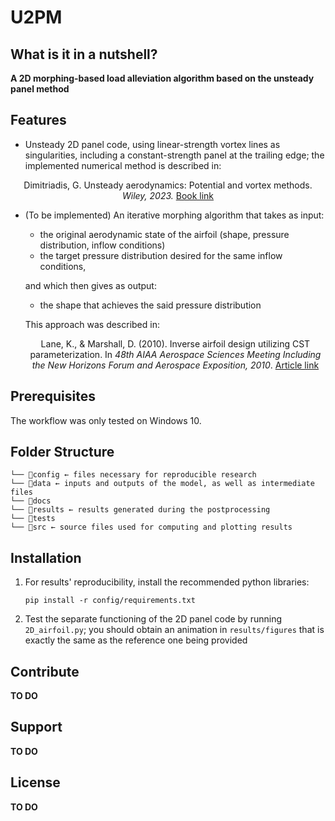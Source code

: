 # U2PM

## What is it in a nutshell?
__A 2D morphing-based load alleviation algorithm based on the unsteady panel method__ 

## Features
- Unsteady 2D panel code, using linear-strength vortex lines as singularities, including a constant-strength panel at the trailing edge; the implemented numerical method is described in:
<p align="center">
Dimitriadis, G. Unsteady aerodynamics: Potential and vortex methods. <em> Wiley, 2023. </em><a href="https://www.wiley.com/en-us/Unsteady+Aerodynamics%3A+Potential+and+Vortex+Methods-p-9781119762553">Book link</a>
</p>

- (To be implemented) An iterative morphing algorithm that takes as input:
    - the original aerodynamic state of the airfoil (shape, pressure distribution, inflow conditions)
    - the target pressure distribution desired for the same inflow conditions,
    
    and which then gives as output:
    - the shape that achieves the said pressure distribution

    This approach was described in:
    <p align="center">
    Lane, K., & Marshall, D. (2010). Inverse airfoil design utilizing CST parameterization. In <em> 48th AIAA Aerospace Sciences Meeting Including the New Horizons Forum and Aerospace Exposition, 2010</em>. <a href="https://doi.org/10.2514/6.2010-1228">Article link</a>
    </p>
    
## Prerequisites
The workflow was only tested on Windows 10.

## Folder Structure 
```
└── 📁config ← files necessary for reproducible research
└── 📁data ← inputs and outputs of the model, as well as intermediate files
└── 📁docs 
└── 📁results ← results generated during the postprocessing
└── 📁tests
└── 📁src ← source files used for computing and plotting results  
```

## Installation
1. For results' reproducibility, install the recommended python libraries:

    ```pip install -r config/requirements.txt```
2. Test the separate functioning of the 2D panel code by running ```2D_airfoil.py```; you should obtain an animation in ```results/figures``` that is exactly the same as the reference one being provided

## Contribute
__TO DO__
## Support
__TO DO__
## License
__TO DO__